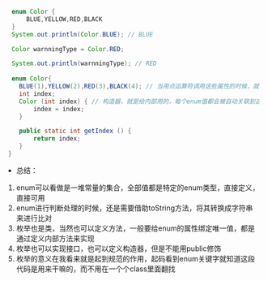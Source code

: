 ``` java
  enum Color {
      BLUE,YELLOW,RED,BLACK
  }
  System.out.println(Color.BLUE); // BLUE

  Color warnningType = Color.RED;

  System.out.println(warnningType); // RED
  
  enum Color{
    BLUE(1),YELLOW(2),RED(3),BLACK(4); // 当用点运算符调用这些属性的时候，就自动调用了对应的方法？怪异   
    int index;
    Color (int index) { // 构造器，就是给内部用的，每个enum值都会被自动关联到这个构造器上
        index = index;
    }

    public static int getIndex () {
        return index;
    } 
 }
```
- 总结：
1. enum可以看做是一堆常量的集合，全部值都是特定的enum类型，直接定义，直接可用
2. enum进行判断处理的时候，还是需要借助toString方法，将其转换成字符串来进行比对
3. 枚举也是类，当然也可以定义方法，一般要给enum的属性绑定唯一值，都是通过定义内部方法来实现
4. 枚举也可以实现接口，也可以定义构造器，但是不能用public修饰
4. 枚举的意义在我看来就是起到规范的作用，起码看到enum关键字就知道这段代码是用来干嘛的，而不用在一个个class里面翻找
